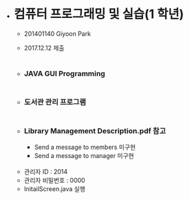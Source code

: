 

- # 컴퓨터 프로그래밍 및 실습(1 학년)

  - 201401140 Giyoon Park

  - 2017.12.12 제출 <br/></br>

  - ### JAVA GUI Programming <br/></br>

  - ### 도서관 관리 프로그램 <br/></br>

  - ### Library Management Description.pdf  참고

    - Send a message to members 미구현
    - Send a message to manager 미구현

  </br>

  - 관리자 ID : 2014
  - 관리자 비밀번호 : 0000
  - InitailScreen.java 실행







